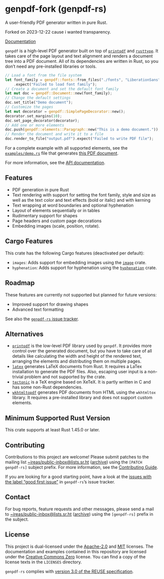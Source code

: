 <!---
Copyright (C) 2020 Robin Krahl <robin.krahl@ireas.org>
SPDX-License-Identifier: CC0-1.0
-->

# genpdf-fork (genpdf-rs)

A user-friendly PDF generator written in pure Rust.

Forked on 2023-12-22 cause i wanted transparency. 


[Documentation](https://docs.rs/genpdf)

`genpdf` is a high-level PDF generator built on top of [`printpdf`][] and
[`rusttype`][].  It takes care of the page layout and text alignment and
renders a document tree into a PDF document.  All of its dependencies are
written in Rust, so you don’t need any pre-installed libraries or tools.

[`printpdf`]: https://lib.rs/crates/printpdf
[`rusttype`]: https://lib.rs/crates/rusttype

<!-- Keep in sync with src/lib.rs -->
```rust
// Load a font from the file system
let font_family = genpdf::fonts::from_files("./fonts", "LiberationSans", None)
    .expect("Failed to load font family");
// Create a document and set the default font family
let mut doc = genpdf::Document::new(font_family);
// Change the default settings
doc.set_title("Demo document");
// Customize the pages
let mut decorator = genpdf::SimplePageDecorator::new();
decorator.set_margins(10);
doc.set_page_decorator(decorator);
// Add one or more elements
doc.push(genpdf::elements::Paragraph::new("This is a demo document."));
// Render the document and write it to a file
doc.render_to_file("output.pdf").expect("Failed to write PDF file");
```

For a complete example with all supported elements, see the
[`examples/demo.rs`][] file that generates [this PDF document][].

[`examples/demo.rs`]: https://git.sr.ht/~ireas/genpdf-rs/tree/master/examples/demo.rs
[this PDF document]: https://genpdf-rs.ireas.org/examples/demo.pdf

For more information, see the [API documentation](https://docs.rs/genpdf).

## Features

- PDF generation in pure Rust
- Text rendering with support for setting the font family, style and size as
  well as the text color and text effects (bold or italic) and with kerning
- Text wrapping at word boundaries and optional hyphenation
- Layout of elements sequentially or in tables
- Rudimentary support for shapes
- Page headers and custom page decorations
- Embedding images (scale, position, rotate).

## Cargo Features

This crate has the following Cargo features (deactivated per default):

- `images`: Adds support for embedding images using the [`image`][] crate.
- `hyphenation`:  Adds support for hyphenation using the [`hyphenation`][] crate.

[`hyphenation`]: https://lib.rs/crates/hyphenation
[`image`]: https://lib.rs/crates/image

## Roadmap

These features are currently not supported but planned for future versions:
- Improved support for drawing shapes
- Advanced text formatting

See also the [`genpdf-rs` issue tracker](https://todo.sr.ht/~ireas/genpdf-rs).

## Alternatives

- [`printpdf`][] is the low-level PDF library used by `genpdf`.  It provides
  more control over the generated document, but you have to take care of all
  details like calculating the width and height of the rendered text, arranging
  the elements and distributing them on multiple pages.
- [`latex`][] generates LaTeX documents from Rust.  It requires a LaTex
  installation to generate the PDF files.  Also, escaping user input is a
  non-trivial problem and not supported by the crate.
- [`tectonic`][] is a TeX engine based on XeTeX.  It is partly written in C and
  has some non-Rust dependencies.
- [`wkhtmltopdf`][] generates PDF documents from HTML using the `wkhtmltox`
  library.  It requires a pre-installed library and does not support custom
  elements.

[`latex`]: https://lib.rs/crates/latex
[`tectonic`]: https://lib.rs/crates/tectonic
[`wkhtmltopdf`]: https://lib.rs/crates/wkhtmltopdf

## Minimum Supported Rust Version

This crate supports at least Rust 1.45.0 or later.

## Contributing

Contributions to this project are welcome!  Please submit patches to the
mailing list [~ireas/public-inbox@lists.sr.ht][] ([archive][]) using the
`[PATCH genpdf-rs]` subject prefix.  For more information, see the
[Contributing Guide][].

[~ireas/public-inbox@lists.sr.ht]: mailto:~ireas/public-inbox@lists.sr.ht
[archive]: https://lists.sr.ht/~ireas/public-inbox
[Contributing Guide]: https://man.sr.ht/~ireas/guides/contributing.md

If you are looking for a good starting point, have a look at the [issues with
the label “good first issue”][issues] in `genpdf-rs`’s issue tracker.

[issues]: https://todo.sr.ht/~ireas/genpdf-rs?search=label:%22good%20first%20issue%22%20status%3Aopen

## Contact

For bug reports, feature requests and other messages, please send a mail to
[~ireas/public-inbox@lists.sr.ht][] ([archive][]) using the `[genpdf-rs]`
prefix in the subject.

## License

This project is dual-licensed under the [Apache-2.0][] and [MIT][] licenses.
The documentation and examples contained in this repository are licensed under
the [Creative Commons Zero][CC0] license.  You can find a copy of the license
texts in the `LICENSES` directory.

`genpdf-rs` complies with [version 3.0 of the REUSE specification][reuse].

[Apache-2.0]: https://opensource.org/licenses/Apache-2.0
[MIT]: https://opensource.org/licenses/MIT
[CC0]: https://creativecommons.org/publicdomain/zero/1.0/
[reuse]: https://reuse.software/practices/3.0/
